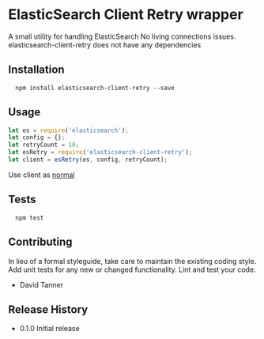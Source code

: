 ElasticSearch Client Retry wrapper
==================================

A small utility for handling ElasticSearch No living connections issues.
elasticsearch-client-retry does not have any dependencies

Installation
------------
```shell
  npm install elasticsearch-client-retry --save
```

Usage
-----
```javascript
let es = require('elasticsearch');
let config = {};
let retryCount = 10;
let esRetry = require('elasticsearch-client-retry');
let client = esRetry(es, config, retryCount);
```

Use client as [normal](https://github.com/elastic/elasticsearch-js#examples)


Tests
-----
```shell
  npm test
```

Contributing
------------
In lieu of a formal styleguide, take care to maintain the existing coding style.
Add unit tests for any new or changed functionality. Lint and test your code.

- David Tanner

Release History
---------------

* 0.1.0 Initial release